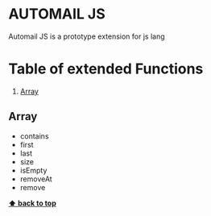 # AUTOMAIL JS

Automail JS is a prototype extension for js lang

# Table of extended Functions

1. [Array](#array)

## Array

 - contains
 - first
 - last
 - size
 - isEmpty
 - removeAt
 - remove

**[⬆ back to top](#table-of-extended-functions)**
